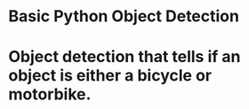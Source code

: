 # Basic Python Object Detection
# Object detection that tells if an object is either a bicycle or motorbike.
